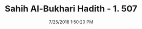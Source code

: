 ---
title        : "Sahih Al-Bukhari Hadith - 1. 507"
date         : 7/25/2018 1:50:20 PM
draft        : false
type         : "hadith"
layout       : "hadith"
BookCode     : "SHB"
VolumeNumber : "1"
HadithNumber : "507"
categories  :  ["Prayer Times-Not offering prayers at its stated times"]
tags  :  ["Ghailan"]
---